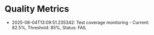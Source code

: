 # Quality Metrics

- 2025-08-04T13:09:51.235342: Test coverage monitoring - Current: 82.5%, Threshold: 85%, Status: FAIL
